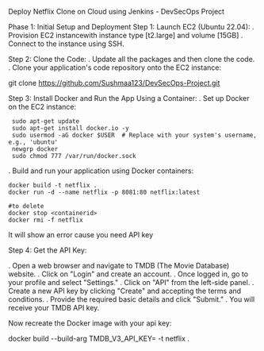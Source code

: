 Deploy Netflix Clone on Cloud using Jenkins - DevSecOps Project

Phase 1: Initial Setup and Deployment
Step 1: Launch EC2 (Ubuntu 22.04): 
    .  Provision EC2 instancewith instance type [t2.large] and volume [15GB]
    .  Connect to the instance using SSH.

Step 2: Clone the Code:
 . Update all the packages and then clone the code.
 . Clone your application's code repository onto the EC2 instance:

   git clone https://github.com/Sushmaa123/DevSecOps-Project.git

Step 3: Install Docker and Run the App Using a Container:
 . Set up Docker on the EC2 instance:
   
     sudo apt-get update
     sudo apt-get install docker.io -y
     sudo usermod -aG docker $USER  # Replace with your system's username, e.g., 'ubuntu'
     newgrp docker
     sudo chmod 777 /var/run/docker.sock

 . Build and run your application using Docker containers:
 
    docker build -t netflix .
    docker run -d --name netflix -p 8081:80 netflix:latest

    #to delete
    docker stop <containerid>
    docker rmi -f netflix

It will show an error cause you need API key

Step 4: Get the API Key:

. Open a web browser and navigate to TMDB (The Movie Database) website.
. Click on "Login" and create an account.
. Once logged in, go to your profile and select "Settings."
. Click on "API" from the left-side panel.
. Create a new API key by clicking "Create" and accepting the terms and conditions.
. Provide the required basic details and click "Submit."
. You will receive your TMDB API key.

Now recreate the Docker image with your api key:

docker build --build-arg TMDB_V3_API_KEY=<your-api-key> -t netflix .